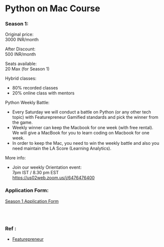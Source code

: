 # Python on Mac Course


### Season 1:

Original price: 
<br>
3000 INR/month

After Discount:
<br>
500 INR/month

Seats available:
<br>
20 Max (for Season 1)

Hybrid classes:
- 80% recorded classes
- 20% online class with mentors

Python Weekly Battle:
- Every Saturday we will conduct a battle on Python (or any other tech topic) with Featurepreneur Gamified standards and pick the winner from the game. 
- Weekly winner can keep the Macbook for one week (with free rental). We will give a MacBook for you to learn coding on Macbook for one week.
- In order to keep the Mac, you need to win the weekly battle and also you need maintain the LA Score (Learning Analytics).

More info:
- Join our weekly Orientation event:
  <br>
  7pm IST / 8.30 pm EST 
  <br>
  https://us02web.zoom.us/j/6476476400


### Application Form:
[Season 1 Application Form](https://bit.ly/pyonmac-s1)

<br><br>

### Ref :
  * [Featurepreneur](https://featurepreneur.com/)
